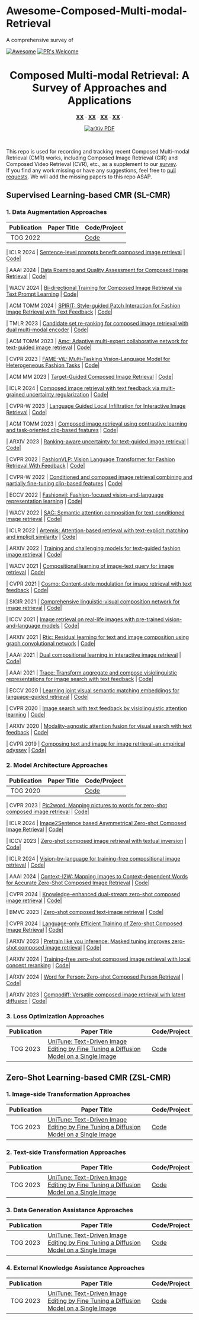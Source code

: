 # Awesome-Composed-Multi-modal-Retrieval
A comprehensive survey of 



[![Awesome](https://cdn.rawgit.com/sindresorhus/awesome/d7305f38d29fed78fa85652e3a63e154dd8e8829/media/badge.svg)](https://github.com/sindresorhus/awesome)
[![PR's Welcome](https://img.shields.io/badge/PRs-welcome-brightgreen.svg?style=flat)](https://github.com/xinchengshuai/Awesome-Image-Editing/pulls)
<br />
<p align="center">
  <h1 align="center">Composed Multi-modal Retrieval: A Survey of Approaches and Applications</h1>
  <p align="center">
    <!-- arXiv, 2024 -->
    <!-- <br /> -->
    <a href="https://github.com/xinchengshuai"><strong>XX</strong></a>
    ·
    <a href="https://henghuiding.github.io/"><strong>XX</strong></a>
    ·
    <a href="http://xingjunma.com/"><strong>XX</strong></a>
    ·
    <a href="https://rongchengtu1.github.io/"><strong>XX</strong></a>
    ·
  </p>

  <p align="center">
    <a href='https://arxiv.org/abs/2406.14555'>
      <img src='https://img.shields.io/badge/Paper-PDF-green?style=flat&logo=arXiv&' alt='arXiv PDF'>
    </a>
    <!-- <a href='' style='padding-left: 0.5rem;'>
      <img src='https://img.shields.io/badge/Project-Page-blue?style=flat&logo=Google%20chrome&logoColor=blue' alt='S-Lab Project Page'>
    </a> -->
  </p>
<br />

This repo is used for recording and tracking recent Composed Multi-modal Retrieval (CMR) works, including Composed Image Retrieval (CIR) and Composed Video Retrieval (CVR), etc., as a supplement to our [survey](https://arxiv.org/abs/2406.14555).  
If you find any work missing or have any suggestions, feel free
to [pull requests](https://github.com/xinchengshuai/Awesome-Image-Editing/pulls).
We will add the missing papers to this repo ASAP.



## Supervised Learning-based CMR (SL-CMR)
### 1. Data Augmentation Approaches
| Publication |    Paper Title     |   Code/Project                                                 |
|:----:|-----------------------------------------------------------------------------------------------------------------------|:--------------------------------------------------------------|
| TOG 2022 | []() |   [Code]()|

| ICLR 2024 | [Sentence-level prompts benefit composed image retrieval](https://arxiv.org/pdf/2310.05473) |   [Code](https://github.com/chunmeifeng/SPRC)|

| AAAI 2024 | [Data Roaming and Quality Assessment for Composed Image Retrieval](https://ojs.aaai.org/index.php/AAAI/article/view/28081) |   [Code]()|

| WACV 2024 | [Bi-directional Training for Composed Image Retrieval via Text Prompt Learning](https://openaccess.thecvf.com/content/WACV2024/papers/Liu_Bi-Directional_Training_for_Composed_Image_Retrieval_via_Text_Prompt_Learning_WACV_2024_paper.pdf) |   [Code](https://github.com/Cuberick-Orion/Bi-Blip4CIR)|

| ACM TOMM 2024 | [SPIRIT: Style-guided Patch Interaction for Fashion Image Retrieval with Text Feedback](https://dl.acm.org/doi/abs/10.1145/3640345) |   [Code](https://github.com/PKU-ICST-MIPL/SPIRIT_TOMM2024)|


| TMLR 2023 | [Candidate set re-ranking for composed image retrieval with dual multi-modal encoder](https://arxiv.org/pdf/2305.16304) |   [Code](https://github.com/Cuberick-Orion/Candidate-Reranking-CIR)|


| ACM TOMM 2023 | [Amc: Adaptive multi-expert collaborative network for text-guided image retrieval](https://dl.acm.org/doi/abs/10.1145/3584703) |   [Code](https://github.com/KevinLight831/AMC)|


| CVPR 2023 | [FAME-ViL: Multi-Tasking Vision-Language Model for Heterogeneous Fashion Tasks](https://openaccess.thecvf.com/content/CVPR2023/papers/Han_FAME-ViL_Multi-Tasking_Vision-Language_Model_for_Heterogeneous_Fashion_Tasks_CVPR_2023_paper.pdf) |   [Code](https://github.com/BrandonHanx/FAME-ViL)|

| ACM MM 2023 | [Target-Guided Composed Image Retrieval](https://arxiv.org/pdf/2309.01366) |   [Code]()|


| ICLR 2024 | [Composed image retrieval with text feedback via multi-grained uncertainty regularization](https://arxiv.org/pdf/2211.07394) |   [Code](https://github.com/Monoxide-Chen/uncertainty_retrieval)|

| CVPR-W 2023 | [Language Guided Local Infiltration for Interactive Image Retrieval](https://openaccess.thecvf.com/content/CVPR2023W/IMW/papers/Huang_Language_Guided_Local_Infiltration_for_Interactive_Image_Retrieval_CVPRW_2023_paper.pdf) |   [Code]()|


| ACM TOMM 2023 | [Composed image retrieval using contrastive learning and task-oriented clip-based features](https://arxiv.org/pdf/2308.11485) |   [Code](https://github.com/ABaldrati/CLIP4Cir)|


| ARXIV 2023 | [Ranking-aware uncertainty for text-guided image retrieval](https://arxiv.org/pdf/2308.08131) |   [Code]()|


| CVPR 2022 | [FashionVLP: Vision Language Transformer for Fashion Retrieval With Feedback](https://openaccess.thecvf.com/content/CVPR2022/papers/Goenka_FashionVLP_Vision_Language_Transformer_for_Fashion_Retrieval_With_Feedback_CVPR_2022_paper.pdf) |   [Code]()|


| CVPR-W 2022 | [Conditioned and composed image retrieval combining and partially fine-tuning clip-based features](https://openaccess.thecvf.com/content/CVPR2022W/ODRUM/papers/Baldrati_Conditioned_and_Composed_Image_Retrieval_Combining_and_Partially_Fine-Tuning_CLIP-Based_CVPRW_2022_paper.pdf) |   [Code]()|


| ECCV 2022 | [Fashionvil: Fashion-focused vision-and-language representation learning](https://arxiv.org/pdf/2207.08150) |   [Code](https://github.com/BrandonHanx/mmf)|


| WACV 2022 | [SAC: Semantic attention composition for text-conditioned image retrieval](https://openaccess.thecvf.com/content/WACV2022/papers/Jandial_SAC_Semantic_Attention_Composition_for_Text-Conditioned_Image_Retrieval_WACV_2022_paper.pdf) |   [Code]()|


| ICLR 2022 | [Artemis: Attention-based retrieval with text-explicit matching and implicit similarity](https://arxiv.org/pdf/2203.08101) |   [Code](https://github.com/naver/artemis)|


| ARXIV 2022 | [Training and challenging models for text-guided fashion image retrieval](https://arxiv.org/pdf/2204.11004) |   [Code](https://github.com/yahoo/maaf)|


| WACV 2021 | [Compositional learning of image-text query for image retrieval](https://openaccess.thecvf.com/content/WACV2021/papers/Anwaar_Compositional_Learning_of_Image-Text_Query_for_Image_Retrieval_WACV_2021_paper.pdf) |   [Code](https://github.com/ecom-research/ComposeAE)|



| CVPR 2021 | [Cosmo: Content-style modulation for image retrieval with text feedback](https://openaccess.thecvf.com/content/CVPR2021/papers/Lee_CoSMo_Content-Style_Modulation_for_Image_Retrieval_With_Text_Feedback_CVPR_2021_paper.pdf) |   [Code](https://github.com/postBG/CosMo.pytorch)|



| SIGIR 2021 | [Comprehensive linguistic-visual composition network for image retrieval](https://haokunwen.github.io/files/acmsigir2021.pdf) |   [Code]()|

| ICCV 2021 | [Image retrieval on real-life images with pre-trained vision-and-language models](https://openaccess.thecvf.com/content/ICCV2021/papers/Liu_Image_Retrieval_on_Real-Life_Images_With_Pre-Trained_Vision-and-Language_Models_ICCV_2021_paper.pdf) |   [Code](https://github.com/Cuberick-Orion/CIRPLANT)|


| ARXIV 2021 | [Rtic: Residual learning for text and image composition using graph convolutional network](https://arxiv.org/pdf/2104.03015) |   [Code](https://github.com/nashory/rtic-gcn-pytorch)|

| AAAI 2021 | [Dual compositional learning in interactive image retrieval](https://ojs.aaai.org/index.php/AAAI/article/view/16271) |   [Code](https://github.com/ozmig77/dcnet)|

| AAAI 2021 | [Trace: Transform aggregate and compose visiolinguistic representations for image search with text feedback](https://www.researchgate.net/profile/Mausoom-Sarkar/publication/344083983_TRACE_Transform_Aggregate_and_Compose_Visiolinguistic_Representations_for_Image_Search_with_Text_Feedback/links/5fea20b2299bf14088562c70/TRACE-Transform-Aggregate-and-Compose-Visiolinguistic-Representations-for-Image-Search-with-Text-Feedback.pdf) |   [Code]()|


| ECCV 2020 | [Learning joint visual semantic matching embeddings for language-guided retrieval](https://www.ecva.net/papers/eccv_2020/papers_ECCV/papers/123670137.pdf) |   [Code]()|


| CVPR 2020 | [Image search with text feedback by visiolinguistic attention learning](https://openaccess.thecvf.com/content_CVPR_2020/papers/Chen_Image_Search_With_Text_Feedback_by_Visiolinguistic_Attention_Learning_CVPR_2020_paper.pdf) |   [Code](https://github.com/yanbeic/VAL)|


| ARXIV 2020 | [Modality-agnostic attention fusion for visual search with text feedback](https://arxiv.org/pdf/2007.00145) |   [Code](https://github.com/yahoo/maaf)|

| CVPR 2019 | [Composing text and image for image retrieval-an empirical odyssey](https://openaccess.thecvf.com/content_CVPR_2019/papers/Vo_Composing_Text_and_Image_for_Image_Retrieval_-_an_Empirical_CVPR_2019_paper.pdf) |   [Code]()|









### 2. Model Architecture Approaches
| Publication |    Paper Title     |   Code/Project                                                 |
|:----:|-----------------------------------------------------------------------------------------------------------------------|:--------------------------------------------------------------|
| TOG 2020 | []() |   [Code]()|

| CVPR 2023 | [Pic2word: Mapping pictures to words for zero-shot composed image retrieval](https://openaccess.thecvf.com/content/CVPR2023/papers/Saito_Pic2Word_Mapping_Pictures_to_Words_for_Zero-Shot_Composed_Image_Retrieval_CVPR_2023_paper.pdf) |   [Code](https://github.com/google-research/composed_image_retrieval)|



| ICLR 2024 | [Image2Sentence based Asymmetrical Zero-shot Composed Image Retrieval](https://arxiv.org/pdf/2403.01431) |   [Code]()|


| ICCV 2023 | [Zero-shot composed image retrieval with textual inversion](https://openaccess.thecvf.com/content/ICCV2023/papers/Baldrati_Zero-Shot_Composed_Image_Retrieval_with_Textual_Inversion_ICCV_2023_paper.pdf) |   [Code](https://github.com/miccunifi/SEARLE)|


| ICLR 2024 | [Vision-by-language for training-free compositional image retrieval](https://arxiv.org/pdf/2310.09291) |   [Code](https://github.com/ExplainableML/Vision_by_Language)|


| AAAI 2024 | [Context-I2W: Mapping Images to Context-dependent Words for Accurate Zero-Shot Composed Image Retrieval](https://ojs.aaai.org/index.php/AAAI/article/view/28324) |   [Code]()|

| CVPR 2024 | [Knowledge-enhanced dual-stream zero-shot composed image retrieval](https://openaccess.thecvf.com/content/CVPR2024/papers/Suo_Knowledge-Enhanced_Dual-stream_Zero-shot_Composed_Image_Retrieval_CVPR_2024_paper.pdf) |   [Code](https://github.com/suoych/KEDs.)|


| BMVC 2023 | [Zero-shot composed text-image retrieval](https://arxiv.org/pdf/2306.07272) |   [Code](https://github.com/Code-kunkun/ZS-CIR)|


| CVPR 2024 | [Language-only Efficient Training of Zero-shot Composed Image Retrieval](https://arxiv.org/abs/2312.01998) |   [Code](https://github.com/navervision/lincir)|



| ARXIV 2023 | [Pretrain like you inference: Masked tuning improves zero-shot composed image retrieval](https://arxiv.org/pdf/2311.07622) |   [Code]()|


| ARXIV 2024 | [Training-free zero-shot composed image retrieval with local concept reranking](https://arxiv.org/pdf/2312.08924) |   [Code]()|



| ARXIV 2024 | [Word for Person: Zero-shot Composed Person Retrieval](https://arxiv.org/pdf/2311.16515) |   [Code](https://github.com/Delong-liu-bupt/Word4Per)|

| ARXIV 2023 | [Compodiff: Versatile composed image retrieval with latent diffusion](https://arxiv.org/pdf/2303.11916) |   [Code](https://github.com/navervision/CompoDiff)|





### 3. Loss Optimization Approaches
| Publication |    Paper Title     |   Code/Project                                                 |
|:----:|-----------------------------------------------------------------------------------------------------------------------|:--------------------------------------------------------------|
| TOG 2023 | [UniTune: Text-Driven Image Editing by Fine Tuning a Diffusion Model on a Single Image](https://arxiv.org/abs/2210.09477) |   [Code]()|



## Zero-Shot Learning-based CMR (ZSL-CMR)
### 1. Image-side Transformation Approaches
| Publication |    Paper Title     |   Code/Project                                                 |
|:----:|-----------------------------------------------------------------------------------------------------------------------|:--------------------------------------------------------------|
| TOG 2023 | [UniTune: Text-Driven Image Editing by Fine Tuning a Diffusion Model on a Single Image](https://arxiv.org/abs/2210.09477) |   [Code]()|



 ### 2. Text-side Transformation Approaches
| Publication |    Paper Title     |   Code/Project                                                 |
|:----:|-----------------------------------------------------------------------------------------------------------------------|:--------------------------------------------------------------|
| TOG 2023 | [UniTune: Text-Driven Image Editing by Fine Tuning a Diffusion Model on a Single Image](https://arxiv.org/abs/2210.09477) |   [Code]()|



 ### 3. Data Generation Assistance Approaches
| Publication |    Paper Title     |   Code/Project                                                 |
|:----:|-----------------------------------------------------------------------------------------------------------------------|:--------------------------------------------------------------|
| TOG 2023 | [UniTune: Text-Driven Image Editing by Fine Tuning a Diffusion Model on a Single Image](https://arxiv.org/abs/2210.09477) |   [Code]()|


 ### 4. External Knowledge Assistance Approaches
| Publication |    Paper Title     |   Code/Project                                                 |
|:----:|-----------------------------------------------------------------------------------------------------------------------|:--------------------------------------------------------------|
| TOG 2023 | [UniTune: Text-Driven Image Editing by Fine Tuning a Diffusion Model on a Single Image](https://arxiv.org/abs/2210.09477) |   [Code]()|
